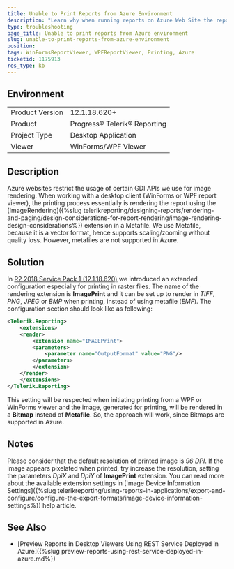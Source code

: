 ```yaml
---
title: Unable to Print Reports from Azure Environment
description: "Learn why when running reports on Azure Web Site the reports are not able to print, and how you may fix this."
type: troubleshooting
page_title: Unable to print reports from Azure environment
slug: unable-to-print-reports-from-azure-environment
position: 
tags: WinFormsReportViewer, WPFReportViewer, Printing, Azure
ticketid: 1175913
res_type: kb
---
```


## Environment

<table>
	<tr>
		<td>Product Version</td>
		<td>12.1.18.620+</td>
	</tr>
	<tr>
		<td>Product</td>
		<td>Progress® Telerik® Reporting </td>
	</tr>
	<tr>
		<td>Project Type</td>
		<td>Desktop Application</td>
	</tr>
	<tr>
		<td>Viewer</td>
		<td>WinForms/WPF Viewer</td>
	</tr>
</table>


## Description

Azure websites restrict the usage of certain GDI APIs we use for image rendering. When working with a desktop client (WinForms or WPF report viewer), the printing process essentially is rendering the report using the [ImageRendering]({%slug telerikreporting/designing-reports/rendering-and-paging/design-considerations-for-report-rendering/image-rendering-design-considerations%}) extension in a Metafile. We use Metafile, because it is a vector format, hence supports scaling/zooming without quality loss. However, metafiles are not supported in Azure.

## Solution

In [R2 2018 Service Pack 1 (12.1.18.620)](https://www.telerik.com/support/whats-new/reporting/release-history/progress-telerik-reporting-r2-2018-sp1-12-1-18-620) we introduced an extended configuration especially for printing in raster files. The name of the rendering extension is **ImagePrint** and it can be set up to render in *TIFF*, *PNG*, *JPEG* or *BMP* when printing, instead of using metafile (*EMF*). The configuration section should look like as following:

````XML
<Telerik.Reporting>
	<extensions>
	<render>
		<extension name="IMAGEPrint">
		<parameters>
			<parameter name="OutputFormat" value="PNG"/>
		</parameters>
		</extension>
	</render>
	</extensions>
</Telerik.Reporting>
````

This setting will be respected when initiating printing from a WPF or WinForms viewer and the image, generated for printing, will be rendered in a **Bitmap** instead of **Metafile**. So, the approach will work, since Bitmaps are supported in Azure.

## Notes

Please consider that the default resolution of printed image is *96 DPI*. If the image appears pixelated when printed, try increase the resolution, setting the parameters *DpiX* and *DpiY* of **ImagePrint** extension. You can read more about the available extension settings in [Image Device Information Settings]({%slug telerikreporting/using-reports-in-applications/export-and-configure/configure-the-export-formats/image-device-information-settings%}) help article.

## See Also

* [Preview Reports in Desktop Viewers Using REST Service Deployed in Azure]({%slug preview-reports-using-rest-service-deployed-in-azure.md%})
